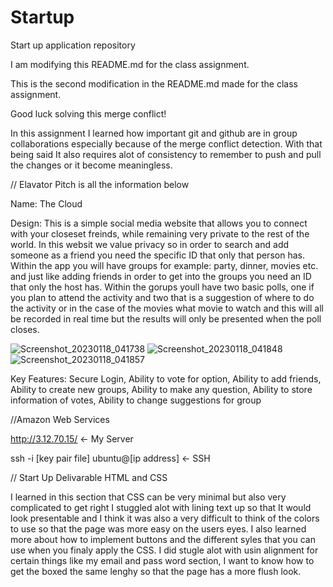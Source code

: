 # Startup
Start up application repository 

I am modifying this README.md for the class assignment.

This is the second modification in the README.md made for the class assignment.

Good luck solving this merge conflict!

In this assignment I learned how important git and github are in group collaborations especially because of the merge conflict detection. With that being said It also requires alot of consistency to remember to push and pull the changes or it become meaningless. 

// Elavator Pitch is all the information below 

Name:
The Cloud 

Design:
This is a simple social media website that allows you to connect with your closeset freinds, while remaining very private to the rest of the world. In this websit we value privacy so in order to search and add someone as a friend you need the specific ID that only that person has. Within the app you will have groups for example: party, dinner, movies etc. and just like adding friends in order to get into the groups you need an ID that only the host has. Within the gorups youll have two basic polls, one if you plan to attend the activity and two that is a suggestion of where to do the activity or in the case of the movies what movie to watch and this will all be recorded in real time but the results will only be presented when the poll closes. 



![Screenshot_20230118_041738](https://user-images.githubusercontent.com/99998731/213316586-2984e11d-67e6-4bdd-abee-45872434e8fe.png)
![Screenshot_20230118_041848](https://user-images.githubusercontent.com/99998731/213316591-5e6215b3-c20d-4124-908e-fef2ca02b542.png)
![Screenshot_20230118_041857](https://user-images.githubusercontent.com/99998731/213316593-d56e66f5-2dbb-4c5c-895e-c0a3bd2553bc.png)


Key Features:
Secure Login,
Ability to vote for option, 
Ability to add friends,
Ability to create new groups, 
Ability to make any question, 
Ability to store information of votes, 
Ability to change suggestions for group 


//Amazon Web Services 

http://3.12.70.15/ <- My Server

ssh -i [key pair file] ubuntu@[ip address] <- SSH 



// Start Up Delivarable HTML and CSS

I learned in this section that CSS can be very minimal but also very complicated to get right
I stuggled alot with lining text up so that It would look presentable and I think it was also a very difficult to think of the colors to use so that the page was more easy on the users eyes. I also learned more about how to implement buttons and the different syles that you can use when you finaly apply the CSS. I did stugle alot with usin alignment for certain things like my email and pass word section, I want to know how to get the boxed the same lenghy so that the page has a more flush look.